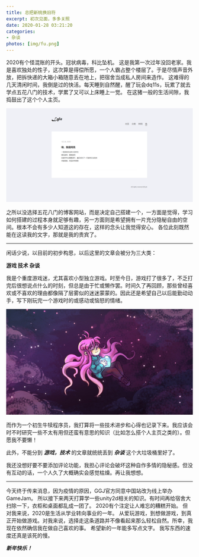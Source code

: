 ```yaml
---
title: 总把新桃换旧符
excerpt: 初次见面，多多关照
date: 2020-01-28 03:21:20
categories:
- 杂谈
photos: [img/fu.png]
---
```


2020有个怪混账的开头。冠状病毒，科比坠机。
这是我第一次过年没回老家。我是喜欢独处的性子，这次算是得偿所愿，一个人霸占整个楼层了。于是尽情声音外放，把拆快递的大箱小箱随意丢在地上，把宿舍当成私人房间来造作。
这难得的几天清闲时间，我倒是过的快活。每天睡到自然醒，醒了玩会dq11s，玩累了就去学点五花八门的技术，学累了又可以上床睡上一觉。
在这猪一般的生活间隙，我捣鼓出了这个个人主页。

![主页](总把新桃换旧符/主页.jpg)

之所以没选择五花八门的博客网站，而是决定自己搭建一个，一方面是觉得，学习如何搭建的过程本身就足够有趣，另一方面则是希望拥有一片充分隐秘自由的空间。根本不会有多少人知道这的存在，这样的念头让我觉得安心。
各位此刻既然能在这读我的文字，那就是我的贵宾了。

---
闲话少说，以目前的初步构思，以后这里的文章会被分为三大类：

**游戏   技术   杂谈**

我是个重度游戏迷，尤其喜欢小型独立游戏。时至今日，游戏打了很多了，不乏打完后很想说点什么的时刻，但总是由于忙或懒作罢。时间久了再回顾，那些曾经喜欢或不喜欢的理由都像隔了层雾似的迷迷蒙蒙的。因此还是希望自己以后能勤动动手，写下刚玩完一个游戏时的或感动或恼怒的情绪。

![celeste](总把新桃换旧符/celeste.jpg)

而作为一个初生牛犊程序员，我打算将一些技术进步和心得也记录下来。我应该会时不时研究一些不太有用但还蛮有意思的知识（比如怎么搭个人主页之类的）。但愿我不要懒！

此外，不能分到 ***游戏，技术*** 的文章就统统丢到 ***杂谈*** 这个大垃圾桶里好了。

我还没想好要不要添加评论功能，我担心评论会破坏这种自作多情的隐秘感。但没有互动的话，一个人久了大概确实会感觉枯燥。再让我想想。

---
今天终于传来消息，因为疫情的原因，GGJ官方同意中国站改为线上举办GameJam。
所以接下来两天打算学一些unity2d相关的知识。有时间再给宿舍大扫除一下，衣柜和桌面都乱成一团了。
2020有个注定让人难忘的糟糕开始。
但对我来说，2020是生活从学业转向事业的一年。
从爱玩游戏，到想做游戏，到真正开始做游戏。对我来说，选择走这条道路并不像看起来那么轻松自然。所幸，我现在依然确信我在做自己喜欢的事。
希望新的一年能多写点文字。
我写东西的速度还真是该死的慢。

***新年快乐！***